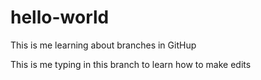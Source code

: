 # hello-world
This is me learning about branches in GitHup

This is me typing in this branch to learn how to make edits
